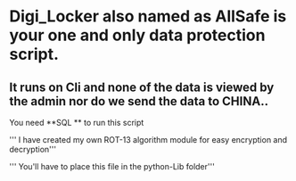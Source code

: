 # Digi_Locker also named as AllSafe is your one and only data protection script.
## It runs on Cli and none of the data is viewed by the admin nor do we send the data to CHINA..

You need **SQL ** to run this script


''' I have created my own ROT-13 algorithm module for easy encryption and decryption'''

''' You'll have to place this file in the python-Lib folder'''
